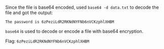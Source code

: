 Since the file is base64 encoded, used `base64 -d data.txt` to decode the file and got the output:
```
The password is 6zPeziLdR2RKNdNYFNb6nVCKzphlXHBM
```

`base64` is used to decode or encode a file with base64 encryption.

Flag: `6zPeziLdR2RKNdNYFNb6nVCKzphlXHBM`
